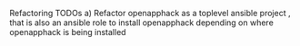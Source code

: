 Refactoring TODOs
a) Refactor openapphack as a toplevel ansible project , that is also an ansible role to install openapphack depending on where openapphack is being installed
